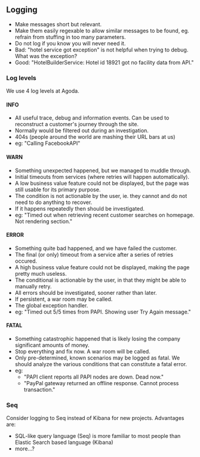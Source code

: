 ## Logging

- Make messages short but relevant.
- Make them easily regexable to allow similar messages to be found, eg. refrain from stuffing in too many parameters.
- Do not log if you know you will never need it. 
- Bad: "hotel service got exception" is not helpful when trying to debug. What was the exception?
- Good: "HotelBuilderService: Hotel id 18921 got no facility data from API."

### Log levels

 
We use 4 log levels at Agoda.

#### INFO
- All useful trace, debug and information events. Can be used to reconstruct a customer's journey through the site.
- Normally would be filtered out during an investigation.  
- 404s (people around the world are mashing their URL bars at us)
- eg: "Calling FacebookAPI" 

#### WARN
- Something unexpected happened, but we managed to muddle through.
- Initial timeouts from services (where retries will happen automatically).
- A low business value feature could not be displayed, but the page was still usable for its primary purpose.
- The condition is not actionable by the user, ie. they cannot and do not need to do anything to recover.
- If it happens repeatedly then should be investigated.
- eg: "Timed out when retrieving recent customer searches on homepage. Not rendering section." 

#### ERROR
- Something quite bad happened, and we have failed the customer.
- The final (or only) timeout from a service after a series of retries occured.
- A high business value feature could not be displayed, making the page pretty much useless.
- The conditional is actionable by the user, in that they might be able to manually retry.
- All errors should be investigated, sooner rather than later.
- If persistent, a war room may be called.
- The global exception handler.
- eg: "Timed out 5/5 times from PAPI. Showing user Try Again message."

#### FATAL
- Something catastrophic happened that is likely losing the company significant amounts of money.
- Stop everything and fix now. A war room will be called.
- Only pre-determined, known scenarios may be logged as fatal. We should analyze the various conditions that can constitute a fatal error.
- eg:
    - "PAPI client reports all PAPI nodes are down. Dead now."
    - "PayPal gateway returned an offline response. Cannot process transaction."

### Seq

Consider logging to Seq instead of Kibana for new projects. Advantages are:

- SQL-like query language (Seq) is more familiar to most people than Elastic Search based language (Kibana)
- more...?